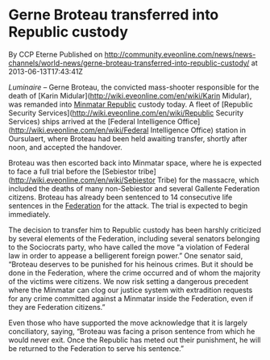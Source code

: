 # Gerne Broteau transferred into Republic custody
By CCP Eterne
Published on http://community.eveonline.com/news/news-channels/world-news/gerne-broteau-transferred-into-republic-custody/ at 2013-06-13T17:43:41Z

_Luminaire –_ Gerne Broteau, the convicted mass-shooter responsible for the death of [Karin Midular](http://wiki.eveonline.com/en/wiki/Karin Midular), was remanded into [Minmatar Republic](http://wiki.eveonline.com/en/wiki/Minmatar) custody today. A fleet of [Republic Security Services](http://wiki.eveonline.com/en/wiki/Republic Security Services) ships arrived at the [Federal Intelligence Office](http://wiki.eveonline.com/en/wiki/Federal Intelligence Office) station in Oursulaert, where Broteau had been held awaiting transfer, shortly after noon, and accepted the handover.

Broteau was then escorted back into Minmatar space, where he is expected to face a full trial before the [Sebiestor tribe](http://wiki.eveonline.com/en/wiki/Sebiestor Tribe) for the massacre, which included the deaths of many non-Sebiestor and several Gallente Federation citizens. Broteau has already been sentenced to 14 consecutive life sentences in the [Federation](http://wiki.eveonline.com/en/wiki/Gallente) for the attack. The trial is expected to begin immediately.

The decision to transfer him to Republic custody has been harshly criticized by several elements of the Federation, including several senators belonging to the Sociocrats party, who have called the move “a violation of Federal law in order to appease a belligerent foreign power.” One senator said, “Broteau deserves to be punished for his heinous crimes. But it should be done in the Federation, where the crime occurred and of whom the majority of the victims were citizens. We now risk setting a dangerous precedent where the Minmatar can clog our justice system with extradition requests for any crime committed against a Minmatar inside the Federation, even if they are Federation citizens.”

Even those who have supported the move acknowledge that it is largely conciliatory, saying, “Broteau was facing a prison sentence from which he would never exit. Once the Republic has meted out their punishment, he will be returned to the Federation to serve his sentence.”

